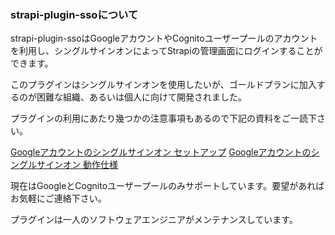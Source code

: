 ### strapi-plugin-ssoについて

strapi-plugin-ssoはGoogleアカウントやCognitoユーザープールのアカウントを利用し、シングルサインオンによってStrapiの管理画面にログインすることができます。

このプラグインはシングルサインオンを使用したいが、ゴールドプランに加入するのが困難な組織、あるいは個人に向けて開発されました。

プラグインの利用にあたり幾つかの注意事項もあるので下記の資料をご一読下さい。

[Googleアカウントのシングルサインオン セットアップ](ja/google/setup.md)
[Googleアカウントのシングルサインオン 動作仕様](ja/google/admin.md)

現在はGoogleとCognitoユーザープールのみサポートしています。要望があればお気軽にご連絡下さい。

プラグインは一人のソフトウェアエンジニアがメンテナンスしています。
